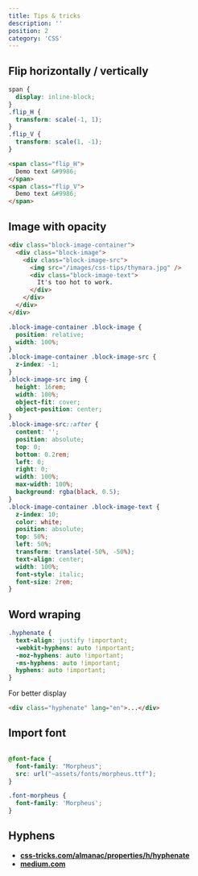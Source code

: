 ```yaml
---
title: Tips & tricks
description: ''
position: 2
category: 'CSS'
---
```


## Flip horizontally / vertically

<flip></flip>

```css
span {
  display: inline-block;
}
.flip_H {
  transform: scale(-1, 1);
}
.flip_V {
  transform: scale(1, -1);
}
```

```html
<span class="flip_H">
  Demo text &#9986;
</span>
<span class="flip_V">
  Demo text &#9986;
</span>
```

## Image with opacity

<text-on-image type="classic" />

```html
<div class="block-image-container">
  <div class="block-image">
    <div class="block-image-src">
      <img src="/images/css-tips/thymara.jpg" />
      <div class="block-image-text">
        It's too hot to work.
      </div>
    </div>
  </div>
</div>
```

```css
.block-image-container .block-image {
  position: relative;
  width: 100%;
}
.block-image-container .block-image-src {
  z-index: -1;
}
.block-image-src img {
  height: 16rem;
  width: 100%;
  object-fit: cover;
  object-position: center;
}
.block-image-src::after {
  content: '';
  position: absolute;
  top: 0;
  bottom: 0.2rem;
  left: 0;
  right: 0;
  width: 100%;
  max-width: 100%;
  background: rgba(black, 0.5);
}
.block-image-container .block-image-text {
  z-index: 10;
  color: white;
  position: absolute;
  top: 50%;
  left: 50%;
  transform: translate(-50%, -50%);
  text-align: center;
  width: 100%;
  font-style: italic;
  font-size: 2rem;
}
```

## Word wraping

```css
.hyphenate {
  text-align: justify !important;
  -webkit-hyphens: auto !important;
  -moz-hyphens: auto !important;
  -ms-hyphens: auto !important;
  hyphens: auto !important;
}
```

For better display

```html
<div class="hyphenate" lang="en">...</div>
```

## Import font

```css

@font-face {
  font-family: "Morpheus";
  src: url("~assets/fonts/morpheus.ttf");
}

.font-morpheus {
  font-family: 'Morpheus';
}
```

## Hyphens

- [**css-tricks.com/almanac/properties/h/hyphenate**](https://css-tricks.com/almanac/properties/h/hyphenate)
- [**medium.com**](https://medium.com/clear-left-thinking/all-you-need-to-know-about-hyphenation-in-css-2baee2d89179)
